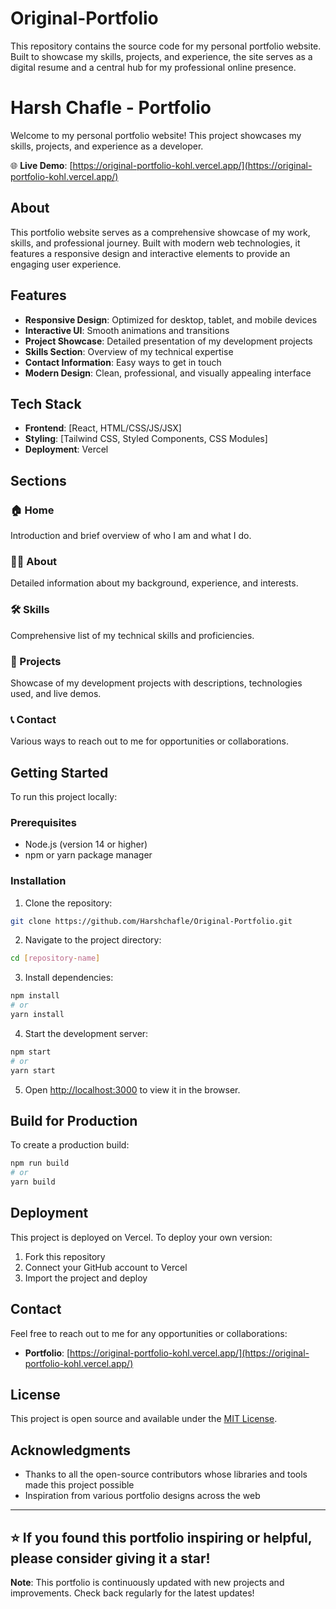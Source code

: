 # Original-Portfolio
This repository contains the source code for my personal portfolio website. Built to showcase my skills, projects, and experience, the site serves as a digital resume and a central hub for my professional online presence.
# Harsh Chafle - Portfolio

Welcome to my personal portfolio website! This project showcases my skills, projects, and experience as a developer.

🌐 **Live Demo**: [https://original-portfolio-kohl.vercel.app/](https://original-portfolio-kohl.vercel.app/)

## About

This portfolio website serves as a comprehensive showcase of my work, skills, and professional journey. Built with modern web technologies, it features a responsive design and interactive elements to provide an engaging user experience.

## Features

- **Responsive Design**: Optimized for desktop, tablet, and mobile devices
- **Interactive UI**: Smooth animations and transitions
- **Project Showcase**: Detailed presentation of my development projects
- **Skills Section**: Overview of my technical expertise
- **Contact Information**: Easy ways to get in touch
- **Modern Design**: Clean, professional, and visually appealing interface

## Tech Stack

- **Frontend**: [React, HTML/CSS/JS/JSX]
- **Styling**: [Tailwind CSS, Styled Components, CSS Modules]
- **Deployment**: Vercel

## Sections

### 🏠 Home
Introduction and brief overview of who I am and what I do.

### 👨‍💻 About
Detailed information about my background, experience, and interests.

### 🛠️ Skills
Comprehensive list of my technical skills and proficiencies.

### 💼 Projects
Showcase of my development projects with descriptions, technologies used, and live demos.

### 📞 Contact
Various ways to reach out to me for opportunities or collaborations.

## Getting Started

To run this project locally:

### Prerequisites
- Node.js (version 14 or higher)
- npm or yarn package manager

### Installation

1. Clone the repository:
```bash
git clone https://github.com/Harshchafle/Original-Portfolio.git
```

2. Navigate to the project directory:
```bash
cd [repository-name]
```

3. Install dependencies:
```bash
npm install
# or
yarn install
```

4. Start the development server:
```bash
npm start
# or
yarn start
```

5. Open [http://localhost:3000](http://localhost:3000) to view it in the browser.

## Build for Production

To create a production build:

```bash
npm run build
# or
yarn build
```

## Deployment

This project is deployed on Vercel. To deploy your own version:

1. Fork this repository
2. Connect your GitHub account to Vercel
3. Import the project and deploy

## Contact

Feel free to reach out to me for any opportunities or collaborations:

- **Portfolio**: [https://original-portfolio-kohl.vercel.app/](https://original-portfolio-kohl.vercel.app/)

## License

This project is open source and available under the [MIT License](LICENSE).

## Acknowledgments

- Thanks to all the open-source contributors whose libraries and tools made this project possible
- Inspiration from various portfolio designs across the web

---

⭐ If you found this portfolio inspiring or helpful, please consider giving it a star!
---

**Note**: This portfolio is continuously updated with new projects and improvements. Check back regularly for the latest updates!
